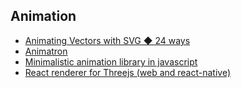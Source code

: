 ## Animation
* [Animating Vectors with SVG ◆ 24 ways](http://24ways.org/2013/animating-vectors-with-svg/)
* [Animatron](http://animatron.com/)
* [Minimalistic animation library in javascript](http://daniel-lundin.github.io/snabbt.js/)
* [React renderer for Threejs (web and react-native)](https://github.com/react-spring/react-three-fiber)